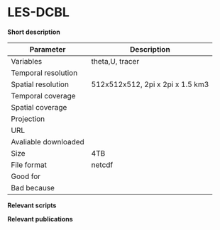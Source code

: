 # LES-DCBL

**Short description**



| Parameter     | Description |
| ---      | ---       |
| Variables            |    theta,U, tracer      |
| Temporal resolution  |          |
| Spatial resolution   |    512x512x512, 2pi x 2pi x 1.5 km3                 |
| Temporal coverage    |                     |
| Spatial coverage     |                     |
| Projection           |                     |
| URL                  |                     |
| Avaliable downloaded |                     |
| Size                 |        4TB             |
| File format          |           netcdf          |
| Good for             |                     |
| Bad because          |                     |



**Relevant scripts**




**Relevant publications**
